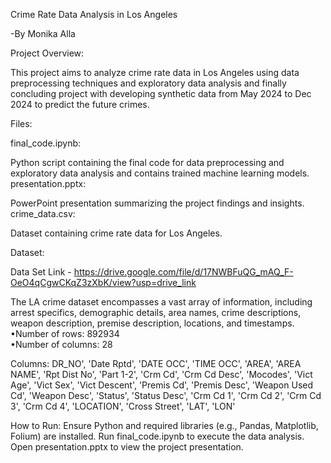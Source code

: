Crime Rate Data Analysis in Los Angeles

-By Monika Alla

Project Overview:

This project aims to analyze crime rate data in Los Angeles using data preprocessing techniques and exploratory data analysis and finally concluding project with developing synthetic data from May 2024 to Dec 2024 to predict the future crimes.

Files:

final_code.ipynb: 

Python script containing the final code for data preprocessing and exploratory data analysis and contains trained machine learning models. 
presentation.pptx: 

PowerPoint presentation summarizing the project findings and insights.
crime_data.csv:

Dataset containing crime rate data for Los Angeles.

Dataset:

Data Set Link - https://drive.google.com/file/d/17NWBFuQG_mAQ_F-OeO4qCgwCKqZ3zXbK/view?usp=drive_link

The LA crime dataset encompasses a vast array of information, including arrest specifics, demographic details, area names, crime descriptions, weapon description, premise description, locations, and timestamps.
•Number of rows: 892934  
•Number of columns: 28

Columns:
DR_NO', 'Date Rptd', 'DATE OCC', 'TIME OCC', 'AREA', 'AREA NAME', 'Rpt Dist No', 'Part 1-2', 'Crm Cd', 'Crm Cd Desc', 'Mocodes', 'Vict Age', 'Vict Sex', 'Vict Descent', 'Premis Cd', 'Premis Desc', 'Weapon Used Cd', 'Weapon Desc', 'Status', 'Status Desc', 'Crm Cd 1', 'Crm Cd 2', 'Crm Cd 3', 'Crm Cd 4', 'LOCATION', 'Cross Street', 'LAT', 'LON'

How to Run:
Ensure Python and required libraries (e.g., Pandas, Matplotlib, Folium) are installed.
Run final_code.ipynb to execute the data analysis.
Open presentation.pptx to view the project presentation.
